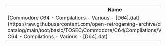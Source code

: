 <table>
<tr><th>Name</th><th>Size</th></tr>
<tr><td>
[Commodore C64 - Compilations - Various - [D64].dat](https://raw.githubusercontent.com/open-retrogaming-archive/dat-catalog/main/root/basic/TOSEC/Commodore/C64/Compilations/Various/[D64]/Commodore C64 - Compilations - Various - [D64].dat)
</td><td>14769</td></tr>
</table>

